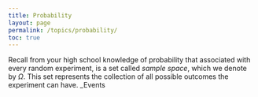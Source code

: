 ```yaml
---
title: Probability
layout: page
permalink: /topics/probability/
toc: true
---
```


Recall from your high school knowledge of probability that associated with every random experiment, is a set called _sample space_, which we denote by $\Omega$. This set represents the collection of all possible outcomes the experiment can have. _Events
